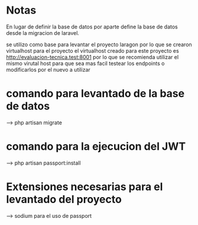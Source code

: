 # Notas

En lugar de definir la base de datos por aparte define la base de datos desde la migracion de laravel.

se utilizo como base para levantar el proyecto laragon por lo que se crearon virtualhost para el proyecto el virtualhost creado para este proyecto es http://evaluacion-tecnica.test:8001 por lo que se recomienda utilizar el mismo virutal host para que sea mas facil testear los endpoints o modificarlos por el nuevo a utilizar

# comando para levantado de la base de datos

--> php artisan migrate

# comando para la ejecucion del JWT

--> php artisan passport:install

# Extensiones necesarias para el levantado del proyecto

--> sodium para el uso de passport


